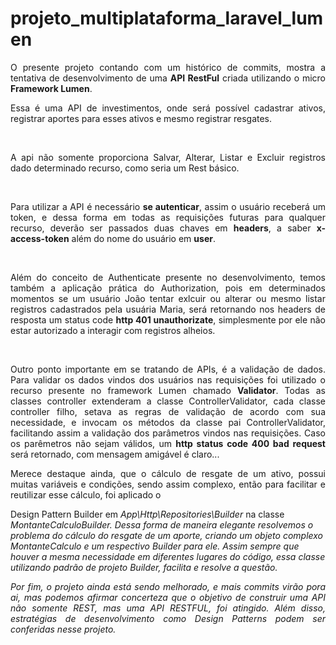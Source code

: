# projeto_multiplataforma_laravel_lumen

<p align="justify">O presente projeto contando com um histórico de commits, mostra a tentativa de desenvolvimento de uma <b>API RestFul</b> criada utilizando o micro <b>Framework Lumen</b>.</p>
<p  align="justify">Essa é uma API de investimentos, onde será possível cadastrar ativos, registrar aportes para esses ativos e mesmo registrar resgates.</p>

<br>
<p align="justify">A api não somente proporciona Salvar, Alterar, Listar e Excluir registros dado determinado recurso, como seria um Rest básico.</p>

<br>
<p align="justify">Para utilizar a API é necessário <b>se autenticar</b>, assim o usuário receberá um token, e dessa forma em todas as requisições futuras
  para qualquer recurso, deverão ser passados duas chaves em <b>headers</b>, a saber <b>x-access-token</b> além do nome do usuário em <b>user</b>.</p>

<br>
<p align="justify">Além do conceito de Authenticate presente no desenvolvimento, temos também a aplicação prática do Authorization, pois em determinados momentos
se um usuário João tentar exlcuir ou alterar ou mesmo listar registros cadastrados pela usuária Maria, será retornando nos headers de resposta um status code
<b>http 401 unauthorizate</b>, simplesmente por ele não estar autorizado a interagir com registros alheios.</p>

<br>
<p align="justify">Outro ponto importante em se tratando de APIs, é a validação de dados. Para validar os dados vindos dos usuários nas requisições
foi utilizado o recurso presente no framework Lumen chamado <b>Validator</b>. Todas as classes controller extenderam a classe ControllerValidator,
cada classe controller filho, setava as regras de validação de acordo com sua necessidade, e invocam os métodos da classe pai ControllerValidator, 
facilitando assim a validação dos parâmetros vindos nas requisições. Caso os parêmetros não sejam válidos, um <b>http status code 400 bad request</b> será retornado,
com mensagem amigável é claro...</b>

<br>
<p align="justify">Merece destaque ainda, que o cálculo de resgate de um ativo, possui muitas variáveis e condições, sendo assim complexo, então para facilitar e reutilizar esse cálculo,
foi aplicado o <p>Design Pattern Builder</b> em <i>App\Http\Repositories\Builder</i> na classe <i>MontanteCalculoBuilder</b>. Dessa forma de maneira elegante
resolvemos o problema do cálculo do resgate de um aporte, criando um objeto complexo <i>MontanteCalculo</i> e um respectivo Builder para ele. Assim sempre que 
houver a mesma necessidade em diferentes lugares do código, essa classe utilizando padrão de projeto Builder, facilita e resolve a questão.</b>

<br>
<p align="justify">Por fim, o projeto ainda está sendo melhorado, e mais commits virão pora ai, mas podemos afirmar concerteza que o objetivo de construir uma API não somente
REST, mas uma API RESTFUL, foi atingido. Além disso, estratégias de desenvolvimento como Design Patterns podem ser conferidas nesse projeto.</b>

